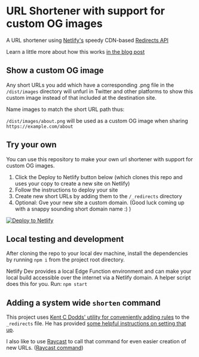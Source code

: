 # URL Shortener with support for custom OG images

A URL shortener using [Netlify's](https://www.netlify.com/?utm_source=github&utm_medium=findthatat-pnh&utm_campaign=devrel) speedy CDN-based [Redirects API](https://www.netlify.com/docs/redirects/?utm_source=github&utm_medium=findthatat-pnh&utm_campaign=devrel)

Learn a little more about how this works [in the blog post](https://www.hawksworx.com/blog/find-that-at/)


## Show a custom OG image

Any short URLs you add which have a corresponding .png file in the `/dist/images` directory will unfurl in Twitter and other platforms to show this custom image instead of that included at the destination site.

Name images to match the short URL path thus:

`/dist/images/about.png` will be used as a custom OG image when sharing `https://example.com/about` 


## Try your own

You can use this repository to make your own url shortener with support for custom OG images.

1. Click the Deploy to Netlify button below (which clones this repo and uses your copy to create a new site on Netlify)
1. Follow the instructions to deploy your site
1. Create new short URLs by adding them to the `/_redirects` directory
1. Optional: Gve your new site a custom domain. (Good luck coming up with a snappy sounding short domain name :) )

[![Deploy to Netlify](https://www.netlify.com/img/deploy/button.svg)](https://app.netlify.com/start/deploy?repository=https://github.com/philhawksworth/shortener-with-custom-og&utm_source=github&utm_medium=findthatat-pnh&utm_campaign=devrel)


## Local testing and development

After cloning the repo to your local dev machine, install the dependencies by running `npm i` from the project root directory.

Netlify Dev provides a local Edge Function environment and can make your local build accessible over the internet via a Netlify domain. A helper script does this for you. Run: `npm start`



## Adding a system wide `shorten` command 

This project uses [Kent C Dodds' utility for conveniently adding rules](https://github.com/kentcdodds/netlify-shortener#shell-function) to the `_redirects` file. He has provided [some helpful instructions on setting that up](https://github.com/kentcdodds/netlify-shortener#shell-function).

I also like to use [Raycast](https://raycast.com) to call that command for even easier creation of new URLs. ([Raycast command](https://gist.github.com/philhawksworth/b77d876e865ac190a6bb849913d4a744))
